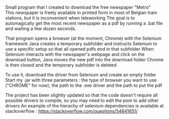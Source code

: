 Small program that I created to download the free newspaper "Metro"  
This newspaper is freely available in printed form in most of Belgian train stations, but it is inconvenient when teleworking
The goal is to automagically get the most recent newspaper as a pdf by running a .bat file and waiting a few dozen seconds.

That program opens a browser (at the moment, Chrome) with the Selenium framework
Java creates a temporary subfolder and instructs Selenium to use a specific setup so that all opened pdfs end in that subfolder
When Selenium interacts with the newspaper's webpage and click on the download button, Java moves the new pdf into the download folder
Chrome is then closed and the temporary subfolder is deleted

To use it, download the driver from Selenium and create an empty folder
Start my .jar with three parameters : the type of browser you want to use ("CHROME" for now), the path to the .exe driver and the path to put the pdf

The project has been slightly updated so that the code doesn't require all possible drivers to compile, so you may need to edit the pom to add other drivers
An example of the hierachy of selenium dependencies is available at stackoverflow : https://stackoverflow.com/questions/54841651/
